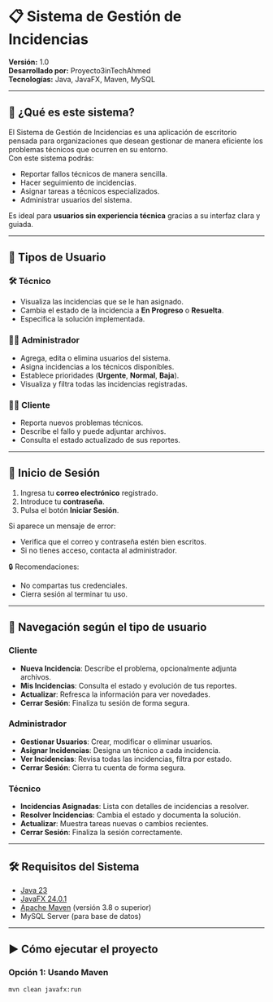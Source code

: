 # 📋 Sistema de Gestión de Incidencias

**Versión:** 1.0  
**Desarrollado por:** Proyecto3inTechAhmed  
**Tecnologías:** Java, JavaFX, Maven, MySQL

---

## 🚀 ¿Qué es este sistema?

El Sistema de Gestión de Incidencias es una aplicación de escritorio pensada para organizaciones que desean gestionar de manera eficiente los problemas técnicos que ocurren en su entorno.  
Con este sistema podrás:

- Reportar fallos técnicos de manera sencilla.
- Hacer seguimiento de incidencias.
- Asignar tareas a técnicos especializados.
- Administrar usuarios del sistema.

Es ideal para **usuarios sin experiencia técnica** gracias a su interfaz clara y guiada.

---

## 👤 Tipos de Usuario

### 🛠️ Técnico

- Visualiza las incidencias que se le han asignado.
- Cambia el estado de la incidencia a **En Progreso** o **Resuelta**.
- Especifica la solución implementada.

### 👨‍💼 Administrador

- Agrega, edita o elimina usuarios del sistema.
- Asigna incidencias a los técnicos disponibles.
- Establece prioridades (**Urgente**, **Normal**, **Baja**).
- Visualiza y filtra todas las incidencias registradas.

### 👨‍💻 Cliente

- Reporta nuevos problemas técnicos.
- Describe el fallo y puede adjuntar archivos.
- Consulta el estado actualizado de sus reportes.

---

## 🔐 Inicio de Sesión

1. Ingresa tu **correo electrónico** registrado.
2. Introduce tu **contraseña**.
3. Pulsa el botón **Iniciar Sesión**.

Si aparece un mensaje de error:

- Verifica que el correo y contraseña estén bien escritos.
- Si no tienes acceso, contacta al administrador.

🔒 Recomendaciones:
- No compartas tus credenciales.
- Cierra sesión al terminar tu uso.

---

## 🧭 Navegación según el tipo de usuario

### Cliente
- **Nueva Incidencia**: Describe el problema, opcionalmente adjunta archivos.
- **Mis Incidencias**: Consulta el estado y evolución de tus reportes.
- **Actualizar**: Refresca la información para ver novedades.
- **Cerrar Sesión**: Finaliza tu sesión de forma segura.

### Administrador
- **Gestionar Usuarios**: Crear, modificar o eliminar usuarios.
- **Asignar Incidencias**: Designa un técnico a cada incidencia.
- **Ver Incidencias**: Revisa todas las incidencias, filtra por estado.
- **Cerrar Sesión**: Cierra tu cuenta de forma segura.

### Técnico
- **Incidencias Asignadas**: Lista con detalles de incidencias a resolver.
- **Resolver Incidencias**: Cambia el estado y documenta la solución.
- **Actualizar**: Muestra tareas nuevas o cambios recientes.
- **Cerrar Sesión**: Finaliza la sesión correctamente.

---

## 🛠️ Requisitos del Sistema

- [Java 23](https://www.oracle.com/java/technologies/javase-downloads.html)
- [JavaFX 24.0.1](https://openjfx.io/)
- [Apache Maven](https://maven.apache.org/) (versión 3.8 o superior)
- MySQL Server (para base de datos)

---

## ▶️ Cómo ejecutar el proyecto

### Opción 1: Usando Maven

```bash
mvn clean javafx:run
